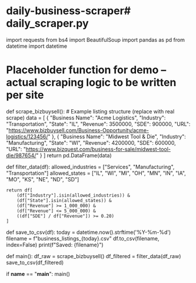 # daily-business-scraper# daily_scraper.py
import requests
from bs4 import BeautifulSoup
import pandas as pd
from datetime import datetime

# Placeholder function for demo – actual scraping logic to be written per site

def scrape_bizbuysell():
    # Example listing structure (replace with real scrape)
    data = [
        {
            "Business Name": "Acme Logistics",
            "Industry": "Transportation",
            "State": "IL",
            "Revenue": 3500000,
            "SDE": 900000,
            "URL": "https://www.bizbuysell.com/Business-Opportunity/acme-logistics/123456/"
        },
        {
            "Business Name": "Midwest Tool & Die",
            "Industry": "Manufacturing",
            "State": "WI",
            "Revenue": 4200000,
            "SDE": 600000,
            "URL": "https://www.bizquest.com/business-for-sale/midwest-tool-die/987654/"
        }
    ]
    return pd.DataFrame(data)

def filter_data(df):
    allowed_industries = ["Services", "Manufacturing", "Transportation"]
    allowed_states = ["IL", "WI", "MI", "OH", "MN", "IN", "IA", "MO", "KS", "NE", "ND", "SD"]

    return df[
        (df["Industry"].isin(allowed_industries)) &
        (df["State"].isin(allowed_states)) &
        (df["Revenue"] >= 1_000_000) &
        (df["Revenue"] <= 5_000_000) &
        ((df["SDE"] / df["Revenue"]) >= 0.20)
    ]

def save_to_csv(df):
    today = datetime.now().strftime('%Y-%m-%d')
    filename = f"business_listings_{today}.csv"
    df.to_csv(filename, index=False)
    print(f"Saved: {filename}")

def main():
    df_raw = scrape_bizbuysell()
    df_filtered = filter_data(df_raw)
    save_to_csv(df_filtered)

if __name__ == "__main__":
    main()
